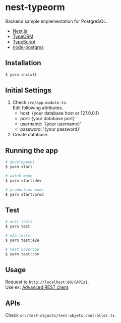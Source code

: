 # nest-typeorm
Backend sample implementation for PostgreSQL.
- [Nest.js](https://nestjs.com/)
- [TypeORM](https://typeorm.io/#/)
- [TypeScript](https://www.typescriptlang.org/)
- [node-postgres](https://node-postgres.com/)

## Installation

```bash
$ yarn install
```

## Initial Settings
1. Check `src/app.module.ts`.  
   Edit following attributes.
   - host: {your database host or 127.0.0.1}
   - port: {your database port}
   - username: '{your username}'
   - password: '{your password}'
1. Create database.

## Running the app

```bash
# development
$ yarn start

# watch mode
$ yarn start:dev

# production mode
$ yarn start:prod
```

## Test

```bash
# unit tests
$ yarn test

# e2e tests
$ yarn test:e2e

# test coverage
$ yarn test:cov
```

## Usage
Request to `http://localhost:80/{APIs}`.  
Use ex:
[Advanced REST client](https://chrome.google.com/webstore/detail/advanced-rest-client/hgmloofddffdnphfgcellkdfbfbjeloo/details).

## APIs
Check `src/test-objects/test-objets.controller.ts`.